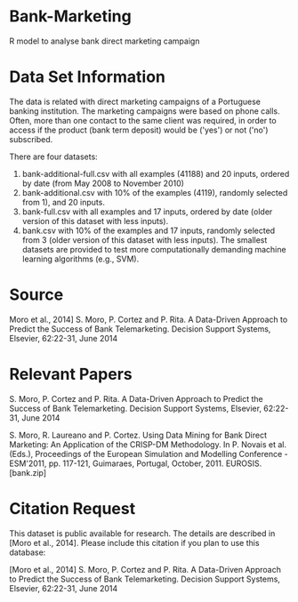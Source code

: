 # Bank-Marketing
R model to analyse bank direct marketing campaign

# Data Set Information
The data is related with direct marketing campaigns of a Portuguese banking institution. The marketing campaigns were based on phone calls. Often, more than one contact to the same client was required, in order to access if the product (bank term deposit) would be ('yes') or not ('no') subscribed.

There are four datasets:
1) bank-additional-full.csv with all examples (41188) and 20 inputs, ordered by date (from May 2008 to November 2010)
2) bank-additional.csv with 10% of the examples (4119), randomly selected from 1), and 20 inputs.
3) bank-full.csv with all examples and 17 inputs, ordered by date (older version of this dataset with less inputs).
4) bank.csv with 10% of the examples and 17 inputs, randomly selected from 3 (older version of this dataset with less inputs).
The smallest datasets are provided to test more computationally demanding machine learning algorithms (e.g., SVM).

# Source
Moro et al., 2014] S. Moro, P. Cortez and P. Rita. A Data-Driven Approach to Predict the Success of Bank Telemarketing. Decision Support Systems, Elsevier, 62:22-31, June 2014

# Relevant Papers
S. Moro, P. Cortez and P. Rita. A Data-Driven Approach to Predict the Success of Bank Telemarketing. Decision Support Systems, Elsevier, 62:22-31, June 2014

S. Moro, R. Laureano and P. Cortez. Using Data Mining for Bank Direct Marketing: An Application of the CRISP-DM Methodology. In P. Novais et al. (Eds.), Proceedings of the European Simulation and Modelling Conference - ESM'2011, pp. 117-121, Guimaraes, Portugal, October, 2011. EUROSIS. [bank.zip]

# Citation Request
This dataset is public available for research. The details are described in [Moro et al., 2014].
Please include this citation if you plan to use this database:

[Moro et al., 2014] S. Moro, P. Cortez and P. Rita. A Data-Driven Approach to Predict the Success of Bank Telemarketing. Decision Support Systems, Elsevier, 62:22-31, June 2014
